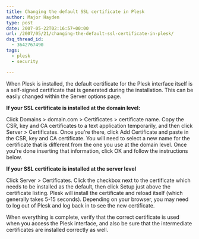 ```yaml
---
title: Changing the default SSL certificate in Plesk
author: Major Hayden
type: post
date: 2007-05-22T02:16:57+00:00
url: /2007/05/21/changing-the-default-ssl-certificate-in-plesk/
dsq_thread_id:
  - 3642767490
tags:
  - plesk
  - security

---
```

When Plesk is installed, the default certificate for the Plesk interface itself is a self-signed certificate that is generated during the installation. This can be easily changed within the Server options page.

**If your SSL certificate is installed at the domain level:**

Click Domains > domain.com > Certificates > certificate name. Copy the CSR, key and CA certificates to a text application temporarily, and then click Server > Certificates. Once you're there, click Add Certificate and paste in the CSR, key and CA certificate. You will need to select a new name for the certificate that is different from the one you use at the domain level. Once you're done inserting that information, click OK and follow the instructions below.

**If your SSL certificate is installed at the server level**

Click Server > Certificates. Click the checkbox next to the certificate which needs to be installed as the default, then click Setup just above the certificate listing. Plesk will install the certificate and reload itself (which generally takes 5-15 seconds). Depending on your browser, you may need to log out of Plesk and log back in to see the new certificate.

When everything is complete, verify that the correct certificate is used when you access the Plesk interface, and also be sure that the intermediate certificates are installed correctly as well.
